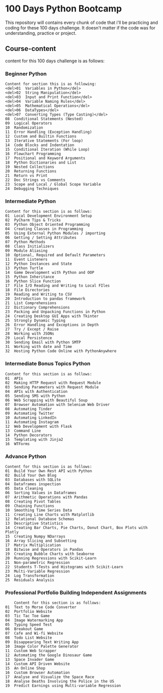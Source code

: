 # 100 Days Python Bootcamp

This repository will contains every chunk of code that i'll be practicing and coding for these 100 days challenge. It doesn't matter if the code was for understanding, practice or project.

## Course-content

content for this 100 days challenge is as follows:

### Beginner Python

    Content for section this is as following:
    <del>01  Variables in Python</del>
    <del>02  String Manipulation</del>
    <del>03  Input and Print Function</del>
    <del>04  Variable Naming Rules</del>
    <del>05  Mathematical Operations</del>
    <del>06  DataTypes</del>
    <del>07  Converting Types (Type Casting)</del>
    08  Conditional Statements (Nested)
    09  Logical Operators
    10  Randomization
    11  Error Handling (Exception Handling)
    12  Custom and Builtin Functions
    13  Iterative Statements (For loop)
    14  Code Blocks and Indentation
    15  Conditional Iteration (While Loop)
    16  Flowchart Programming
    17  Positional and Keyword Arguments
    18  Python Dictionaries and List
    19  Nested Collections
    20  Returning Functions
    21  Return vs Print
    22  Doc Strings vs Comments
    23  Scope and Local / Global Scope Variable
    24  Debugging Techniques

### Intermediate Python

    Content for this section is as follows:
    01  Local Development Environment Setup
    02  PyCharm Tips & Tricks
    03  Python Object Oriented Programming
    04  Creating Classes in Programming
    05  Using External Python Modules / importing
    06  Getting / Setting Attributes
    07  Python Methods
    08  Class Initializers
    09  Module Aliasing
    10  Optional, Required and Default Parameters
    11  Event Listeners
    12  Python Instances and State
    13  Python Turtle
    14  Game Development with Python and OOP
    15  Python Inheritance
    16  Python Slice Function
    17  File I/O Reading and Writing to Local FIles
    18  File Directories
    19  Reading and Writing to CSV
    20  Introduction to pandas framework
    21  List Comprehensions
    22  Dictionary Comprehensions
    23  Packing and Unpacking Functions in Python
    24  Creating Desktop GUI Apps with Tkinter
    25  Strongly Dynamic Typing
    26  Error Handling and Exceptions in Depth
    27  Try / Except / Raise  
    28  Working with JSONs
    29  Local Persistence
    30  Sending Email with Python SMTP
    31  Working with date and Time
    32  Hosting Python Code Online with PythonAnywhere

### Intermediate Bonus Topics Python

    Content for this section is as follows:
    01  APIs
    02  Making HTTP Request with Request Module
    03  Sending Parameters with Request Module
    04  APIs with Authentication
    05  Sending SMS with Python
    06  Web Scrapping with Beautiful Soup 
    07  Browser Automation with Selenium Web Driver
    08  Automating Tinder
    09  Automating Twitter
    10  Automating LinkedIn
    11  Automating Instagram
    12  Web Development with Flask
    13  Command Line
    14  Python Decorators
    15  Templating with Jinja2
    16  WTForms

### Advance Python

    Content for this section is as follows:
    01  Build Your Own Rest API with Python
    02  Build Your Own Blog
    03  Databases with SQLite
    04  Dataframes inspection
    05  Data Cleaning
    06  Sorting Values in Dataframes
    07  Arithmetic Operations with Pandas
    08  Creating Pivot Tables
    09  Chaining Functions
    10  Smoothing Time Series Data
    11  Creating Line Charts with Matplotlib
    12  Relational Database Schemas
    13  Descriptive Statistics
    14  Creating Bar Charts, Pie Charts, Donut Chart, Box Plots with Plotly
    15  Creating Numpy NDarrays
    16  Array Slicing and Subsetting
    17  Matrix Multiplication
    18  Bitwise and Operators in Pandas
    19  Creating Bubble Charts with Seaborne
    20  Running Regressions with Scikit-Learn
    21  Non-parametric Regression
    22  Students T-Tests and Histograms with Scikit-Learn
    23  Multi-Variable Regression
    24  Log Transformation
    25  Residuals Analysis

### Professional Portfolio Building Independent Assignments

        Content for this section is as follows:
    01  Text to Morse Code Converter
    02  Portfolio Website
    03  Tic Tac Toe Game
    04  Image Watermarking App
    05  Typing Speed Test
    06  Breakout Game
    07  Cafe and Wi-fi Website
    08  Todo List Website
    09  Disappearing Text Writing App 
    10  Image Color Palette Generator
    11  Custom Web Scrapper
    12  Automating the Google Dinosaur Game
    13  Space Invader Game
    14  Custom API Driven Website
    15  An Online Shop
    16  Custom Browser Automation
    17  Analyse and Visualize the Space Race 
    18  Analyse Deaths Involving the Police in the US
    19  Predict Earnings using Multi-variable Regression
